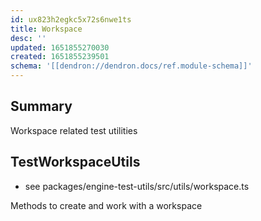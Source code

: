 ```yaml
---
id: ux823h2egkc5x72s6nwe1ts
title: Workspace
desc: ''
updated: 1651855270030
created: 1651855239501
schema: '[[dendron://dendron.docs/ref.module-schema]]'
---
```


## Summary
Workspace related test utilities

## TestWorkspaceUtils
- see packages/engine-test-utils/src/utils/workspace.ts

Methods to create and work with a workspace